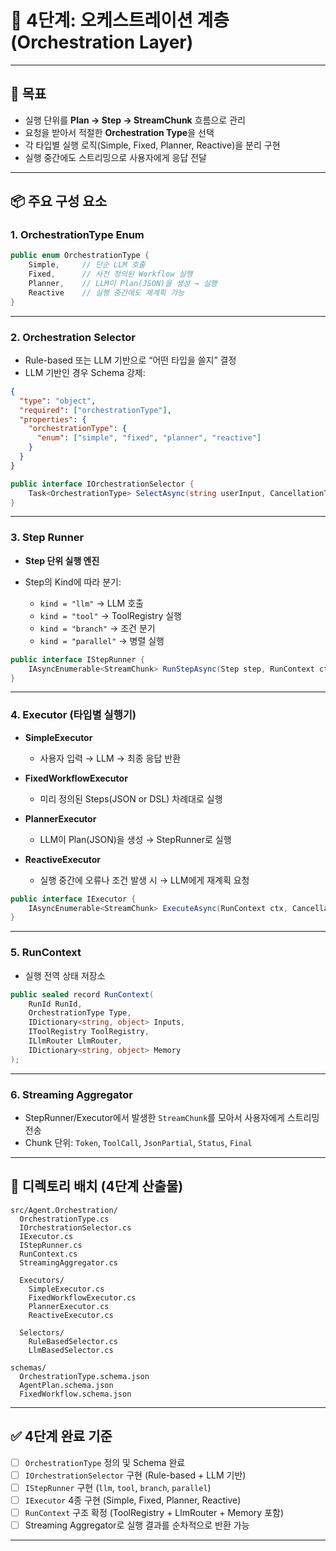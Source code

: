 # 📍 4단계: 오케스트레이션 계층 (Orchestration Layer)

---

## 🎯 목표

* 실행 단위를 **Plan → Step → StreamChunk** 흐름으로 관리
* 요청을 받아서 적절한 **Orchestration Type**을 선택
* 각 타입별 실행 로직(Simple, Fixed, Planner, Reactive)을 분리 구현
* 실행 중간에도 스트리밍으로 사용자에게 응답 전달

---

## 📦 주요 구성 요소

### 1. OrchestrationType Enum

```csharp
public enum OrchestrationType {
    Simple,     // 단순 LLM 호출
    Fixed,      // 사전 정의된 Workflow 실행
    Planner,    // LLM이 Plan(JSON)을 생성 → 실행
    Reactive    // 실행 중간에도 재계획 가능
}
```

---

### 2. Orchestration Selector

* Rule-based 또는 LLM 기반으로 “어떤 타입을 쓸지” 결정
* LLM 기반인 경우 Schema 강제:

```json
{
  "type": "object",
  "required": ["orchestrationType"],
  "properties": {
    "orchestrationType": {
      "enum": ["simple", "fixed", "planner", "reactive"]
    }
  }
}
```

```csharp
public interface IOrchestrationSelector {
    Task<OrchestrationType> SelectAsync(string userInput, CancellationToken ct);
}
```

---

### 3. Step Runner

* **Step 단위 실행 엔진**
* Step의 Kind에 따라 분기:

  * `kind = "llm"` → LLM 호출
  * `kind = "tool"` → ToolRegistry 실행
  * `kind = "branch"` → 조건 분기
  * `kind = "parallel"` → 병렬 실행

```csharp
public interface IStepRunner {
    IAsyncEnumerable<StreamChunk> RunStepAsync(Step step, RunContext ctx, CancellationToken ct);
}
```

---

### 4. Executor (타입별 실행기)

* **SimpleExecutor**

  * 사용자 입력 → LLM → 최종 응답 반환
* **FixedWorkflowExecutor**

  * 미리 정의된 Steps(JSON or DSL) 차례대로 실행
* **PlannerExecutor**

  * LLM이 Plan(JSON)을 생성 → StepRunner로 실행
* **ReactiveExecutor**

  * 실행 중간에 오류나 조건 발생 시 → LLM에게 재계획 요청

```csharp
public interface IExecutor {
    IAsyncEnumerable<StreamChunk> ExecuteAsync(RunContext ctx, CancellationToken ct);
}
```

---

### 5. RunContext

* 실행 전역 상태 저장소

```csharp
public sealed record RunContext(
    RunId RunId,
    OrchestrationType Type,
    IDictionary<string, object> Inputs,
    IToolRegistry ToolRegistry,
    ILlmRouter LlmRouter,
    IDictionary<string, object> Memory
);
```

---

### 6. Streaming Aggregator

* StepRunner/Executor에서 발생한 `StreamChunk`를 모아서 사용자에게 스트리밍 전송
* Chunk 단위: `Token`, `ToolCall`, `JsonPartial`, `Status`, `Final`

---

## 📂 디렉토리 배치 (4단계 산출물)

```
src/Agent.Orchestration/
  OrchestrationType.cs
  IOrchestrationSelector.cs
  IExecutor.cs
  IStepRunner.cs
  RunContext.cs
  StreamingAggregator.cs

  Executors/
    SimpleExecutor.cs
    FixedWorkflowExecutor.cs
    PlannerExecutor.cs
    ReactiveExecutor.cs

  Selectors/
    RuleBasedSelector.cs
    LlmBasedSelector.cs

schemas/
  OrchestrationType.schema.json
  AgentPlan.schema.json
  FixedWorkflow.schema.json
```

---

## ✅ 4단계 완료 기준

* [ ] `OrchestrationType` 정의 및 Schema 완료
* [ ] `IOrchestrationSelector` 구현 (Rule-based + LLM 기반)
* [ ] `IStepRunner` 구현 (`llm`, `tool`, `branch`, `parallel`)
* [ ] `IExecutor` 4종 구현 (Simple, Fixed, Planner, Reactive)
* [ ] `RunContext` 구조 확정 (ToolRegistry + LlmRouter + Memory 포함)
* [ ] Streaming Aggregator로 실행 결과를 순차적으로 반환 가능

---
